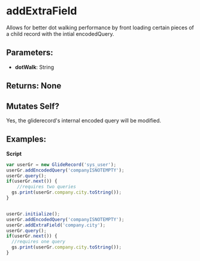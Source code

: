 # addExtraField
Allows for better dot walking performance by front loading certain pieces of a child record with the intial encodedQuery.


## Parameters:
- **dotWalk**: String

## Returns: None

## Mutates Self?
Yes, the gliderecord's internal encoded query will be modified.

## Examples:

**Script**
```js
var userGr = new GlideRecord('sys_user');
userGr.addEncodedQuery('companyISNOTEMPTY');
userGr.query();
if(userGr.next()) {
	//requires two queries
  gs.print(userGr.company.city.toString());
}


userGr.initialize();
userGr.addEncodedQuery('companyISNOTEMPTY');
userGr.addExtraField('company.city');
userGr.query();
if(userGr.next()) {
  //requires one query
  gs.print(userGr.company.city.toString());
}
```
